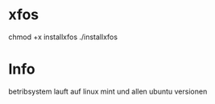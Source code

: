 # xfos
chmod +x installxfos
./installxfos

# Info
betribsystem lauft auf linux mint und allen ubuntu versionen
